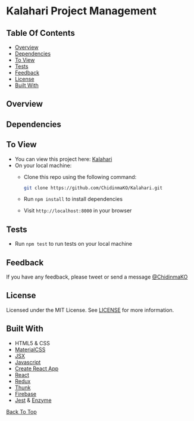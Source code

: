 # Kalahari Project Management

## Table Of Contents
- [Overview](#overview)
- [Dependencies](#dependencies)
- [To View](#to-view)
- [Tests](#tests)
- [Feedback](#feedback)
- [License](#license)
- [Built With](#built-with)

## Overview

## Dependencies

## To View
- You can view this project here: [Kalahari]()
- On your local machine: 
    - Clone this repo using the following command:

        ```sh
        git clone https://github.com/ChidinmaKO/Kalahari.git
      ```
    - Run `npm install` to install dependencies
    - Visit `http://localhost:8000` in your browser

## Tests
- Run `npm test` to run tests on your local machine

## Feedback
If you have any feedback, please tweet or send a message [@ChidinmaKO](https://twitter.com/chidinmako)

## License
Licensed under the MIT License. See [LICENSE](https://github.com/ChidinmaKO/Kalahari/blob/master/LICENSE) for more information.



## Built With
- HTML5 & CSS
- [MaterialCSS](https://materializecss.com/)
- [JSX](https://jsx.github.io/)
- [Javascript](https://developer.mozilla.org/bm/docs/Web/JavaScript)
- [Create React App](https://github.com/facebook/create-react-app)
- [React](https://github.com/facebook/react)
- [Redux](https://github.com/reduxjs/redux)
- [Thunk](https://github.com/reduxjs/redux-thunk)
- [Firebase](https://firebase.google.com/)
- [Jest](https://jestjs.io/) & [Enzyme](https://airbnb.io/enzyme/)

[Back To Top](#table-of-contents)